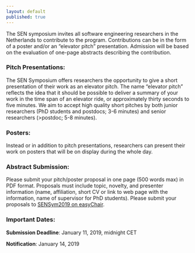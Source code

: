 ```yaml
---
layout: default
published: true
---
```

  
The SEN symposium invites all software engineering researchers in the Netherlands to contribute to the program. Contributions can be in the form of a poster and/or an “elevator pitch” presentation. Admission will be based on the evaluation of one-page abstracts describing the contribution.

### Pitch Presentations:
The SEN Symposium offers researchers the opportunity to give a short presentation of their work as an elevator pitch. The name “elevator pitch” reflects the idea that it should be possible to deliver a summary of your work in the time span of an elevator ride, or approximately thirty seconds to five minutes. We aim to accept high quality short pitches by both junior researchers (PhD students and postdocs; 3-6 minutes) and senior researchers (>postdoc; 5-8 minutes).

### Posters:
Instead or in addition to pitch presentations, researchers can present their work on posters that will be on display during the whole day.

### Abstract Submission:
Please submit your pitch/poster proposal in one page (500 words max) in PDF format. Proposals must include topic, novelty, and presenter information (name, affiliation, short CV or link to web page with the information, name of supervisor for PhD students). Please submit your proposals to <a href=" https://easychair.org/account/signin.cgi?key=80309028.uVcx9T6ipcZZmVFi">SENSym2019 on easyChair</a>.

### Important Dates:
**Submission Deadline**: January 11, 2019, midnight CET

**Notification**: January 14, 2019
